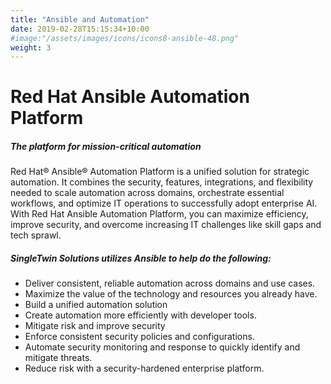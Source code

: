 ```yaml
---
title: "Ansible and Automation"
date: 2019-02-28T15:15:34+10:00
#image:"/assets/images/icons/icons8-ansible-48.png"
weight: 3
---
```


# Red Hat Ansible Automation Platform
##### The platform for mission-critical automation

Red Hat® Ansible® Automation Platform is a unified solution for strategic automation. It combines the security, features, integrations, and flexibility needed to scale automation across domains, orchestrate essential workflows, and optimize IT operations to successfully adopt enterprise AI. With Red Hat Ansible Automation Platform, you can maximize efficiency, improve security, and overcome increasing IT challenges like skill gaps and tech sprawl. 

##### SingleTwin Solutions utilizes Ansible to help do the following:

* Deliver consistent, reliable automation across domains and use cases.
* Maximize the value of the technology and resources you already have.
* Build a unified automation solution
* Create automation more efficiently with developer tools. 
* Mitigate risk and improve security
* Enforce consistent security policies and configurations.
* Automate security monitoring and response to quickly identify and mitigate threats.
* Reduce risk with a security-hardened enterprise platform.
